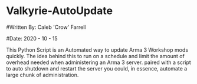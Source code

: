 # Valkyrie-AutoUpdate

#Written By: Caleb 'Crow' Farrell

#Date: 2020 - 10 - 15

This Python Script is an Automated way to update Arma 3 Workshop mods quickly. The idea behind this to run on a schedule and limit the amount of overhead needed when administering an Arma 3 server. paired with a script to auto shutdown and restart the server you could, in essence, automate a large chunk of administration. 
